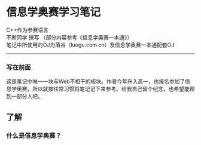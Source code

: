 # 信息学奥赛学习笔记  
C++作为参赛语言  
不断同学 撰写 （部分内容参考《信息学奥赛一本通》）  
笔记中所使用的OJ为落谷（luogu.com.cn）及信息学奥赛一本通配套OJ

--------

### 写在前面  
这是笔记中唯一一块与Web不相干的板块。作者今年升入高一，也报名参加了信息学奥赛，所以就按往常习惯将笔记记下来参考。给我自己留个纪念，也希望能帮到一部分人吧。  

## 了解  
### 什么是信息学奥赛？  
